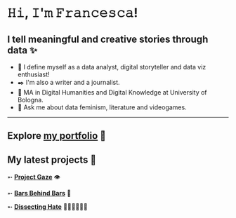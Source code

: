 # 𝙷𝚒, 𝙸'𝚖 𝙵𝚛𝚊𝚗𝚌𝚎𝚜𝚌𝚊!
## I tell meaningful and creative stories through data ✨


- 🌸 I define myself as a data analyst, digital storyteller and data viz enthusiast!
- ✒️ I'm also a writer and a journalist. 
- 🌱 MA in Digital Humanities and Digital Knowledge at University of Bologna.
- 💬 Ask me about data feminism, literature and videogames.

<hr>

## Explore [my portfolio](francescabudel.github.io/francescabudel/) 🌠

## My latest projects 🔭
  
  ➵ **[Project Gaze](https://ahsanv101.github.io/ProjectGaze/)** 👁

  ➵ **[Bars Behind Bars](https://prisoner-s-dilemma.github.io/BarsBehindBars/)** 📑
  
  ➵ **[Dissecting Hate](https://github.com/francescabudel/Dissecting-Hate)** 👩🏾👩🏼👩🏻
